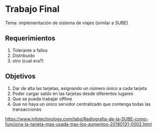 # Trabajo Final

Tema: implementación de sistema de viajes (similar a SUBE)

## Requerimientos

1. Tolerante a fallos
1. Distribuido
1. otro (cual era?)

## Objetivos

1. Dar de alta las tarjetas, asignando un número único a cada tarjeta
1. Poder cargar saldo en las tarjetas desde diferentes lugares
1. Que se pueda trabajar offline
1. Que no haya un único servidor centralizado que contenga todas las transacciones


https://www.infotechnology.com/labs/Radiografia-de-la-SUBE-como-funciona-la-tarjeta-mas-usada-tras-los-aumentos-20180131-0002.html